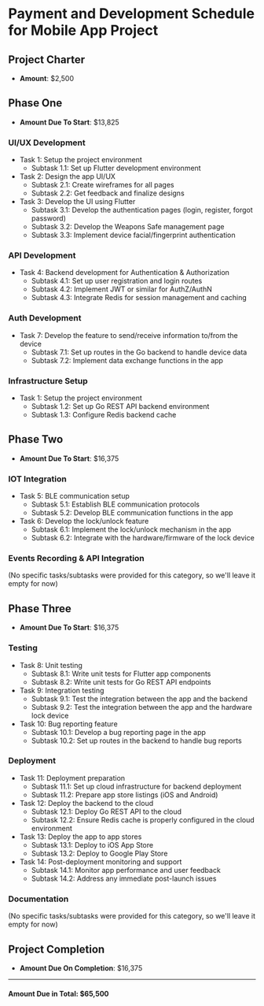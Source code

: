 # Payment and Development Schedule for Mobile App Project

## Project Charter

- **Amount**: $2,500

## Phase One

- **Amount Due To Start**: $13,825

### UI/UX Development

- Task 1: Setup the project environment
  - Subtask 1.1: Set up Flutter development environment
- Task 2: Design the app UI/UX
  - Subtask 2.1: Create wireframes for all pages
  - Subtask 2.2: Get feedback and finalize designs
- Task 3: Develop the UI using Flutter
  - Subtask 3.1: Develop the authentication pages (login, register, forgot password)
  - Subtask 3.2: Develop the Weapons Safe management page
  - Subtask 3.3: Implement device facial/fingerprint authentication

### API Development

- Task 4: Backend development for Authentication & Authorization
  - Subtask 4.1: Set up user registration and login routes
  - Subtask 4.2: Implement JWT or similar for AuthZ/AuthN
  - Subtask 4.3: Integrate Redis for session management and caching

### Auth Development

- Task 7: Develop the feature to send/receive information to/from the device
  - Subtask 7.1: Set up routes in the Go backend to handle device data
  - Subtask 7.2: Implement data exchange functions in the app

### Infrastructure Setup

- Task 1: Setup the project environment
  - Subtask 1.2: Set up Go REST API backend environment
  - Subtask 1.3: Configure Redis backend cache

## Phase Two

- **Amount Due To Start**: $16,375

### IOT Integration

- Task 5: BLE communication setup
  - Subtask 5.1: Establish BLE communication protocols
  - Subtask 5.2: Develop BLE communication functions in the app
- Task 6: Develop the lock/unlock feature
  - Subtask 6.1: Implement the lock/unlock mechanism in the app
  - Subtask 6.2: Integrate with the hardware/firmware of the lock device

### Events Recording & API Integration

(No specific tasks/subtasks were provided for this category, so we'll leave it empty for now)

## Phase Three

- **Amount Due To Start**: $16,375

### Testing

- Task 8: Unit testing
  - Subtask 8.1: Write unit tests for Flutter app components
  - Subtask 8.2: Write unit tests for Go REST API endpoints
- Task 9: Integration testing
  - Subtask 9.1: Test the integration between the app and the backend
  - Subtask 9.2: Test the integration between the app and the hardware lock device
- Task 10: Bug reporting feature
  - Subtask 10.1: Develop a bug reporting page in the app
  - Subtask 10.2: Set up routes in the backend to handle bug reports

### Deployment

- Task 11: Deployment preparation
  - Subtask 11.1: Set up cloud infrastructure for backend deployment
  - Subtask 11.2: Prepare app store listings (iOS and Android)
- Task 12: Deploy the backend to the cloud
  - Subtask 12.1: Deploy Go REST API to the cloud
  - Subtask 12.2: Ensure Redis cache is properly configured in the cloud environment
- Task 13: Deploy the app to app stores
  - Subtask 13.1: Deploy to iOS App Store
  - Subtask 13.2: Deploy to Google Play Store
- Task 14: Post-deployment monitoring and support
  - Subtask 14.1: Monitor app performance and user feedback
  - Subtask 14.2: Address any immediate post-launch issues

### Documentation

(No specific tasks/subtasks were provided for this category, so we'll leave it empty for now)

## Project Completion

- **Amount Due On Completion**: $16,375

---

#### Amount Due in Total: $65,500
